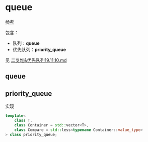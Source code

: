 # queue

[参考](https://zh.cppreference.com/w/cpp/container/queue)

包含：

* 队列：**queue**
* 优先队列：**priority\_queue**

见 [二叉堆&优先队列19.11.10.md](https://github.com/csysl/csysl.github.io/tree/0bd19b8dc72814ad1fdc23adbfb9a9ba2446d2d2/二叉堆&优先队列19.11.10.md)

## queue

## priority\_queue

实现

```cpp
template<
    class T,
    class Container = std::vector<T>,
    class Compare = std::less<typename Container::value_type>
> class priority_queue;
```


